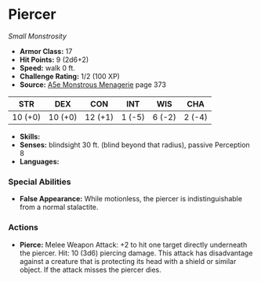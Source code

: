 # Piercer

*Small* *Monstrosity*

- **Armor Class:** 17
- **Hit Points:** 9 (2d6+2)
- **Speed:** walk 0 ft.
- **Challenge Rating:** 1/2 (100 XP)
- **Source:** [A5e Monstrous Menagerie](https://enpublishingrpg.com/products/level-up-monstrous-menagerie-a5e) page 373

| STR | DEX | CON | INT | WIS | CHA |
| --- | --- | --- | --- | --- | --- |
| 10 (+0) | 10 (+0) | 12 (+1) | 1 (-5) | 6 (-2) | 2 (-4) |

- **Skills:** 
- **Senses:** blindsight 30 ft. (blind beyond that radius), passive Perception 8
- **Languages:** 
### Special Abilities
- **False Appearance:** While motionless, the piercer is indistinguishable from a normal stalactite.
### Actions
- **Pierce:** Melee Weapon Attack: +2 to hit  one target directly underneath the piercer. Hit: 10 (3d6) piercing damage. This attack has disadvantage against a creature that is protecting its head with a shield or similar object. If the attack misses  the piercer dies.



